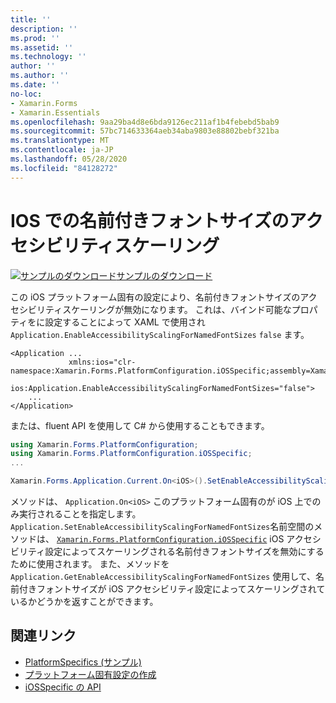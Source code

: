 ```yaml
---
title: ''
description: ''
ms.prod: ''
ms.assetid: ''
ms.technology: ''
author: ''
ms.author: ''
ms.date: ''
no-loc:
- Xamarin.Forms
- Xamarin.Essentials
ms.openlocfilehash: 9aa29ba4d8e6bda9126ec211af1b4febebd5bab9
ms.sourcegitcommit: 57bc714633364aeb34aba9803e88802bebf321ba
ms.translationtype: MT
ms.contentlocale: ja-JP
ms.lasthandoff: 05/28/2020
ms.locfileid: "84128272"
---
```

# <a name="accessibility-scaling-for-named-font-sizes-on-ios"></a>IOS での名前付きフォントサイズのアクセシビリティスケーリング

[![サンプルのダウンロード](~/media/shared/download.png)サンプルのダウンロード](https://docs.microsoft.com/samples/xamarin/xamarin-forms-samples/userinterface-platformspecifics)

この iOS プラットフォーム固有の設定により、名前付きフォントサイズのアクセシビリティスケーリングが無効になります。 これは、バインド可能なプロパティをに設定することによって XAML で使用され `Application.EnableAccessibilityScalingForNamedFontSizes` `false` ます。

```xaml
<Application ...
             xmlns:ios="clr-namespace:Xamarin.Forms.PlatformConfiguration.iOSSpecific;assembly=Xamarin.Forms.Core"
             ios:Application.EnableAccessibilityScalingForNamedFontSizes="false">
    ...
</Application>
```

または、fluent API を使用して C# から使用することもできます。

```csharp
using Xamarin.Forms.PlatformConfiguration;
using Xamarin.Forms.PlatformConfiguration.iOSSpecific;
...

Xamarin.Forms.Application.Current.On<iOS>().SetEnableAccessibilityScalingForNamedFontSizes(false);
```

メソッドは、 `Application.On<iOS>` このプラットフォーム固有のが iOS 上でのみ実行されることを指定します。 `Application.SetEnableAccessibilityScalingForNamedFontSizes`名前空間のメソッドは、 [`Xamarin.Forms.PlatformConfiguration.iOSSpecific`](xref:Xamarin.Forms.PlatformConfiguration.iOSSpecific) iOS アクセシビリティ設定によってスケーリングされる名前付きフォントサイズを無効にするために使用されます。 また、メソッドを `Application.GetEnableAccessibilityScalingForNamedFontSizes` 使用して、名前付きフォントサイズが iOS アクセシビリティ設定によってスケーリングされているかどうかを返すことができます。

## <a name="related-links"></a>関連リンク

- [PlatformSpecifics (サンプル)](https://docs.microsoft.com/samples/xamarin/xamarin-forms-samples/userinterface-platformspecifics)
- [プラットフォーム固有設定の作成](~/xamarin-forms/platform/platform-specifics/index.md#creating-platform-specifics)
- [iOSSpecific の API](xref:Xamarin.Forms.PlatformConfiguration.iOSSpecific)
